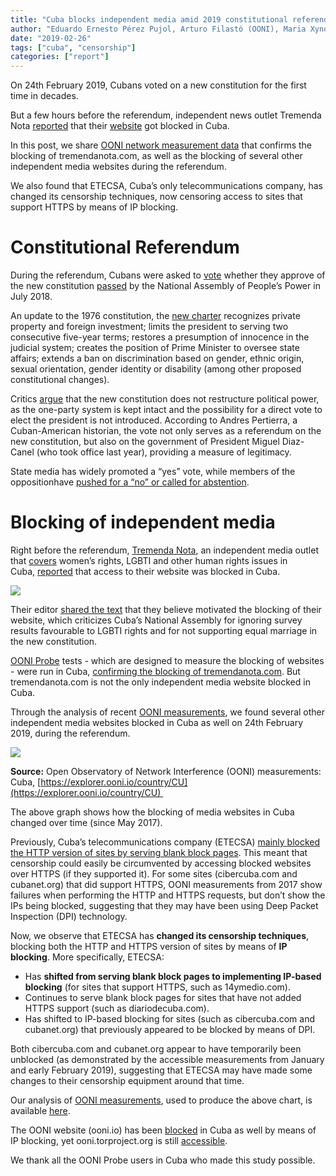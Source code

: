 ```yaml
---
title: "Cuba blocks independent media amid 2019 constitutional referendum"
author: "Eduardo Ernesto Pérez Pujol, Arturo Filastò (OONI), Maria Xynou (OONI)"
date: "2019-02-26"
tags: ["cuba", "censorship"]
categories: ["report"]
---
```


On 24th February 2019, Cubans voted on a new constitution for the first time in decades.

But a few hours before the referendum, independent news outlet Tremenda Nota [reported](https://twitter.com/TremendaNota_cu/status/1099465370585518080?s=19) that their [website](https://www.tremendanota.com/) got blocked in Cuba.

In this post, we share [OONI network measurement data](https://explorer.ooni.io/country/CU) that confirms the blocking of tremendanota.com, as well as the blocking of several other independent media websites during the referendum.

We also found that ETECSA, Cuba’s only telecommunications company, has changed its censorship techniques, now censoring access to sites that support HTTPS by means of IP blocking.

# Constitutional Referendum

During the referendum, Cubans were asked to [vote](https://www.aljazeera.com/news/2019/02/cuba-constitutional-referendum-190222174420643.html) whether they approve of the new constitution [passed](https://www.bbc.com/news/world-latin-america-44971445) by the National Assembly of People’s Power in July 2018\.

An update to the 1976 constitution, the [new charter](http://www.parlamentocubano.cu/wp-content/uploads/Tabloide-Constituci%C3%B3n.pdf) recognizes private property and foreign investment; limits the president to serving two consecutive five-year terms; restores a presumption of innocence in the judicial system; creates the position of Prime Minister to oversee state affairs; extends a ban on discrimination based on gender, ethnic origin, sexual orientation, gender identity or disability (among other proposed constitutional changes).

Critics [argue](https://www.aljazeera.com/news/2019/02/cuba-constitutional-referendum-190222174420643.html) that the new constitution does not restructure political power, as the one-party system is kept intact and the possibility for a direct vote to elect the president is not introduced. According to Andres Pertierra, a Cuban-American historian, the vote not only serves as a referendum on the new constitution, but also on the government of President Miguel Diaz-Canel (who took office last year), providing a measure of legitimacy.

State media has widely promoted a “yes” vote, while members of the oppositionhave [pushed for a “no” or called for abstention](https://www.14ymedio.com/nacional/Anular-abstenerse-referendum-propone-oposicion_0_2505349445.html).

# Blocking of independent media

Right before the referendum, [Tremenda Nota](https://www.tremendanota.com/), an independent media outlet that [covers](http://www.diariodecuba.com/cuba/1551005821_44818.html) women’s rights, LGBTI and other human rights issues in Cuba, [reported](https://twitter.com/TremendaNota_cu/status/1099465370585518080?s=19) that access to their website was blocked in Cuba.

![](/post/cuba-referendum/tremenda-nota.png)

Their editor [shared the text](https://www.facebook.com/abel.invernal/posts/2466998813373922) that they believe motivated the blocking of their website, which criticizes Cuba’s National Assembly for ignoring survey results favourable to LGBTI rights and for not supporting equal marriage in the new constitution.

[OONI Probe](https://ooni.torproject.org/install/) tests - which are designed to measure the blocking of websites - were run in Cuba, [confirming the blocking of tremendanota.com](https://explorer.ooni.io/measurement/20190224T232022Z_AS27725_nclI9vnyHOjiOJrq5ZilcmtRGjeVL15WlGMWDudAY6PVGCTs4j?input=http:%2F%2Fwww.tremendanota.com%2F). But tremendanota.com is not the only independent media website blocked in Cuba.

Through the analysis of recent [OONI measurements](https://explorer.ooni.io/country/CU), we found several other independent media websites blocked in Cuba as well on 24th February 2019, during the referendum.

![](/post/cuba-referendum/CubaMediaBlocking.png)

**Source:** Open Observatory of Network Interference (OONI) measurements: Cuba, [https://explorer.ooni.io/country/CU](https://explorer.ooni.io/country/CU) 

The above graph shows how the blocking of media websites in Cuba changed over time (since May 2017).

Previously, Cuba’s telecommunications company (ETECSA) [mainly blocked the HTTP version of sites by serving blank block pages](https://ooni.torproject.org/post/cuba-internet-censorship-2017/). This meant that censorship could easily be circumvented by accessing blocked websites over HTTPS (if they supported it). For some sites (cibercuba.com and cubanet.org) that did support HTTPS, OONI measurements from 2017 show failures when performing the HTTP and HTTPS requests, but don’t show the IPs being blocked, suggesting that they may have been using Deep Packet Inspection (DPI) technology.

Now, we observe that ETECSA has **changed its censorship techniques**, blocking both the HTTP and HTTPS version of sites by means of **IP blocking**. More specifically, ETECSA:

* Has **shifted from serving blank block pages to implementing IP-based blocking** (for sites that support HTTPS, such as 14ymedio.com).
* Continues to serve blank block pages for sites that have not added HTTPS support (such as diariodecuba.com).
* Has shifted to IP-based blocking for sites (such as cibercuba.com and cubanet.org) that previously appeared to be blocked by means of DPI.

Both cibercuba.com and cubanet.org appear to have temporarily been unblocked (as demonstrated by the accessible measurements from January and early February 2019), suggesting that ETECSA may have made some changes to their censorship equipment around that time.

Our analysis of [OONI measurements](https://explorer.ooni.io/country/CU), used to produce the above chart, is available [here](/post/cuba-referendum/20190226-cuba-report-measurements.csv).

The OONI website (ooni.io) has been [blocked](https://explorer.ooni.io/measurement/20190224T232022Z_AS27725_nclI9vnyHOjiOJrq5ZilcmtRGjeVL15WlGMWDudAY6PVGCTs4j?input=https:%2F%2Fooni.io%2F) in Cuba as well by means of IP blocking, yet ooni.torproject.org is still [accessible](https://explorer.ooni.io/measurement/20190225T233901Z_AS27725_WPUkyBF7sttLnVLyPkXngqI2lSIa4Q7kCTDaTcMhyOO3Bi7FEi?input=https:%2F%2Fooni.torproject.org%2F).

We thank all the OONI Probe users in Cuba who made this study possible.
